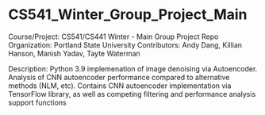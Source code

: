 # CS541_Winter_Group_Project_Main
 Course/Project: 	CS541/CS441 Winter - Main Group Project Repo
 Organization:		Portland State University
 Contributors:		Andy Dang, Killian Hanson, Manish Yadav, Tayte Waterman 
 
 Description:
 Python 3.9 implemenation of image denoising via Autoencoder. Analysis of CNN autoencoder
 performance compared to alternative methods (NLM, etc). Contains CNN autoencoder implementation
 via TensorFlow library, as well as competing filtering and performance analysis support
 functions
 
 
